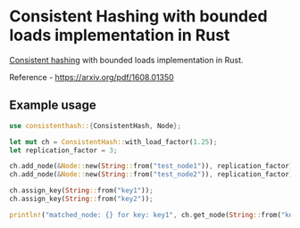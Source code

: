 # Consistent Hashing with bounded loads implementation in Rust

[Consistent hashing](https://en.wikipedia.org/wiki/Consistent_hashing) with bounded loads implementation in Rust.

Reference - https://arxiv.org/pdf/1608.01350

## Example usage

```rust
use consistenthash::{ConsistentHash, Node};

let mut ch = ConsistentHash::with_load_factor(1.25);
let replication_factor = 3;

ch.add_node(&Node::new(String::from("test_node1")), replication_factor);
ch.add_node(&Node::new(String::from("test_node2")), replication_factor);

ch.assign_key(String::from("key1"));
ch.assign_key(String::from("key2"));

println!("matched_node: {} for key: key1", ch.get_node(String::from("key1")).unwrap());
```
